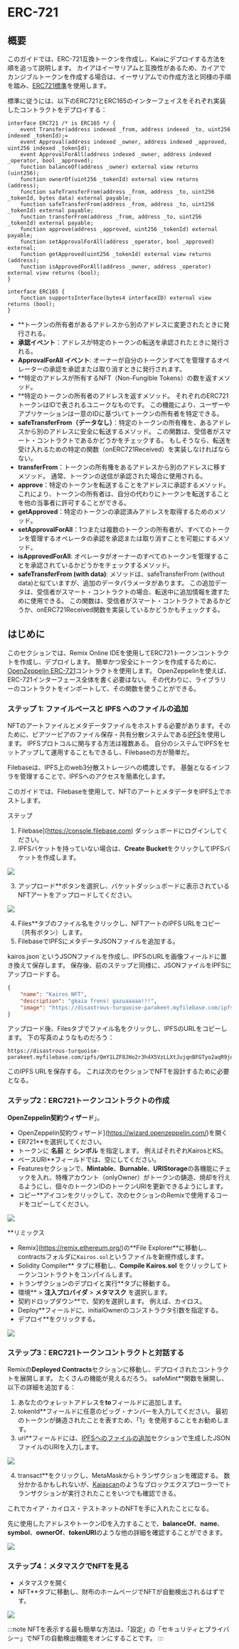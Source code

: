 # ERC-721

## 概要<a id="overview"></a>

このガイドでは、ERC-721互換トークンを作成し、Kaiaにデプロイする方法を順を追って説明します。 カイアはイーサリアムと互換性があるため、カイアでカンジブルトークンを作成する場合は、イーサリアムでの作成方法と同様の手順を踏み、[ERC721標準](https://eips.ethereum.org/EIPS/eip-721)を使用します。

標準に従うには、以下のERC721とERC165のインターフェイスをそれぞれ実装したコントラクトをデプロイする：

```solidity
interface ERC721 /* is ERC165 */ {
    event Transfer(address indexed _from, address indexed _to, uint256 indexed _tokenId);=
    event Approval(address indexed _owner, address indexed _approved, uint256 indexed _tokenId);
    event ApprovalForAll(address indexed _owner, address indexed _operator, bool _approved);
    function balanceOf(address _owner) external view returns (uint256);
    function ownerOf(uint256 _tokenId) external view returns (address);
    function safeTransferFrom(address _from, address _to, uint256 _tokenId, bytes data) external payable;
    function safeTransferFrom(address _from, address _to, uint256 _tokenId) external payable;
    function transferFrom(address _from, address _to, uint256 _tokenId) external payable;
    function approve(address _approved, uint256 _tokenId) external payable;
    function setApprovalForAll(address _operator, bool _approved) external;
    function getApproved(uint256 _tokenId) external view returns (address);
    function isApprovedForAll(address _owner, address _operator) external view returns (bool);
}

interface ERC165 {
    function supportsInterface(bytes4 interfaceID) external view returns (bool);
}
```

- \*\*トークンの所有者があるアドレスから別のアドレスに変更されたときに発行される。
- **承認イベント**：アドレスが特定のトークンの転送を承認されたときに発行される。
- **ApprovalForAll イベント**: オーナーが自分のトークンすべてを管理するオペレーターの承認を承認または取り消すときに発行されます。
- \*\*特定のアドレスが所有するNFT（Non-Fungible Tokens）の数を返すメソッド。
- \*\*特定のトークンの所有者のアドレスを返すメソッド。 それぞれのERC721トークンはIDで表されるユニークなものです。 この機能により、ユーザーやアプリケーションは一意のIDに基づいてトークンの所有者を特定できる。
- **safeTransferFrom（データなし）**：特定のトークンの所有権を、あるアドレスから別のアドレスに安全に転送するメソッド。 この関数は、受信者がスマート・コントラクトであるかどうかをチェックする。 もしそうなら、転送を受け入れるための特定の関数（onERC721Received）を実装しなければならない。
- **transferFrom**：トークンの所有権をあるアドレスから別のアドレスに移すメソッド。 通常、トークンの送信が承認された場合に使用される。
- **approve**：特定のトークンを転送することをアドレスに承認するメソッド。 これにより、トークンの所有者は、自分の代わりにトークンを転送することを他の当事者に許可することができる。
- **getApproved**：特定のトークンの承認済みアドレスを取得するためのメソッド。
- **setApprovalForAll**：1つまたは複数のトークンの所有者が、すべてのトークンを管理するオペレータの承認を承認または取り消すことを可能にするメソッド。
- **isApprovedForAll**: オペレータがオーナーのすべてのトークンを管理することを承認されているかどうかをチェックするメソッド。
- **safeTransferFrom (with data)**: メソッドは、safeTransferFrom (without data)と似ていますが、追加のデータパラメータがあります。 この追加データは、受信者がスマート・コントラクトの場合、転送中に追加情報を渡すために使用できる。 この関数は、受信者がスマート・コントラクトであるかどうか、onERC721Received関数を実装しているかどうかもチェックする。

## はじめに<a id="getting-started"></a>

このセクションでは、Remix Online IDEを使用してERC721トークンコントラクトを作成し、デプロイします。 簡単かつ安全にトークンを作成するために、[OpenZeppelin ERC-721](https://docs.openzeppelin.com/contracts/5.x/api/token/erc721)コントラクトを使用します。 OpenZeppelinを使えば、ERC-721インターフェース全体を書く必要はない。 その代わりに、ライブラリーのコントラクトをインポートして、その関数を使うことができる。

### ステップ 1: ファイルベースと IPFS へのファイルの追加<a id="adding-files-to-filebase-ipfs"></a>

NFTのアートファイルとメタデータファイルをホストする必要があります。そのために、ピアツーピアのファイル保存・共有分散システムである[IPFS](https://ipfs.io/)を使用します。  IPFSプロトコルに関与する方法は複数ある。 自分のシステムでIPFSをセットアップして運用することもできるし、Filebaseの方が簡単だ。

Filebaseは、IPFS上のweb3分散ストレージへの橋渡しです。 基盤となるインフラを管理することで、IPFSへのアクセスを簡素化します。

このガイドでは、Filebaseを使用して、NFTのアートとメタデータをIPFS上でホストします。

ステップ

1. Filebase](https://console.filebase.com) ダッシュボードにログインしてください。
2. IPFSバケットを持っていない場合は、**Create Bucket**をクリックしてIPFSバケットを作成します。

![](/img/build/smart-contracts/filebase-create-bucket.png)

3. アップロード\*\*ボタンを選択し、バケットダッシュボードに表示されているNFTアートをアップロードしてください。

![](/img/build/smart-contracts/filebase-upload-file.png)

4. Files\*\*タブのファイル名をクリックし、NFTアートのIPFS URLをコピー（共有ボタン）します。
5. FilebaseでIPFSにメタデータJSONファイルを追加する。

kairos.json\`というJSONファイルを作成し、IPFSのURLを画像フィールドに置き換えて保存します。 保存後、前のステップと同様に、JSONファイルをIPFSにアップロードする。

```json
{
    "name": "Kairos NFT",
    "description": "gkaia frens! gazuaaaaa!!!",
    "image": "https://disastrous-turquoise-parakeet.myfilebase.com/ipfs/QmRvQc4wZCp6NF7dFL4ywiWTG7FSH3KKGUAkXGgsdYfcKi"
}
```

アップロード後、Filesタブでファイル名をクリックし、IPFSのURLをコピーします。 下の写真のようなものだろう：

```text
https://disastrous-turquoise-parakeet.myfilebase.com/ipfs/QmY1LZF8JHo2r3h4X5VzLLXtJujqnBFGTyo2aqR9joXnt8 
```

このIPFS URLを保存する。 これは次のセクションでNFTを設計するために必要となる。

### ステップ2：ERC721トークンコントラクトの作成<a id="create-erc721-token-contract"></a>

**OpenZeppelin契約ウィザード**」。

- OpenZeppelin契約ウィザード](https://wizard.openzeppelin.com/)を開く
- ER721\*\*を選択してください。
- トークンに **名前** と **シンボル** を指定します。 例えばそれぞれKairosとKS。
- ベースURI\*\*フィールドでは、空にしてください。
- Featuresセクションで、**Mintable**、**Burnable**、**URIStorage**の各機能にチェックを入れ、特権アカウント（onlyOwner）がトークンの鋳造、焼却を行えるようにし、個々のトークンIDのトークンURIを更新できるようにします。
- コピー\*\*アイコンをクリックして、次のセクションのRemixで使用するコードをコピーしてください。

![](/img/build/smart-contracts/oz-erc721-setup.png)

\*\*リミックス

- Remix](https://remix.ethereum.org/)の\*\*File Explorer\*\*に移動し、contractsフォルダに`Kairos.sol`というファイルを新規作成します。
- Solidity Compiler\*\* タブに移動し、**Compile Kairos.sol** をクリックしてトークンコントラクトをコンパイルします。
- トランザクションのデプロイと実行\*\*タブに移動する。
- 環境\*\* > **注入プロバイダ** > **メタマスク** を選択します。
- 契約ドロップダウン\*\*で、契約を選択します。 例えば、カイロス。
- Deploy\*\*フィールドに、initialOwnerのコンストラクタ引数を指定する。
- デプロイ\*\*をクリックする。

![](/img/build/smart-contracts/remix-erc721-deploy.png)

### ステップ3：ERC721トークンコントラクトと対話する<a id="interact-erc721-token-contract"></a>

Remixの**Deployed Contracts**セクションに移動し、デプロイされたコントラクトを展開します。 たくさんの機能が見えるだろう。 safeMint\*\*関数を展開し、以下の詳細を追加する：

1. あなたのウォレットアドレスを**to**フィールドに追加します。
2. tokenId\*\*フィールドに任意のビッグ・ナンバーを入力してください。 最初のトークンが鋳造されたことを表すため、「1」を使用することをお勧めします。
3. uri\*\*フィールドには、[IPFSへのファイルの追加](erc-721.md#step-1-adding-files-to-filebase--ipfs)セクションで生成したJSONファイルのURIを入力します。

![](/img/build/smart-contracts/remix-erc721-safemint.png)

4. transact\*\*をクリックし、MetaMaskからトランザクションを確認する。 数分かかるかもしれないが、[Kaiascan](https://kairos.kaiascan.io)のようなブロックエクスプローラーでトランザクションが実行されたことをいつでも確認できる。

これでカイア・カイロス・テストネットのNFTを手に入れたことになる。

先に使用したアドレスやトークンIDを入力することで、**balanceOf**、**name**、**symbol**、**ownerOf**、**tokenURI**のような他の詳細を確認することができます。

![](/img/build/smart-contracts/remix-erc721-interact.png)

### ステップ4：メタマスクでNFTを見る<a id="view-nft-on-metamask"></a>

- メタマスクを開く
- NFT\*\*タブに移動し、財布のホームページでNFTが自動検出されるはずです。

![](/img/build/smart-contracts/mm-nft-display-e721g.png)

:::note
NFTを表示する最も簡単な方法は、「設定」の「セキュリティとプライバシー」でNFTの自動検出機能をオンにすることです。
:::
